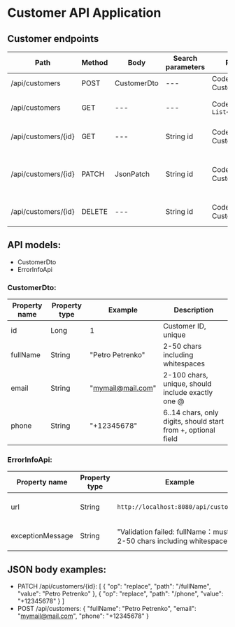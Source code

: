 # Customer API Application


## Customer endpoints
| Path                 | Method | Body           | Search parameters   | Response                       | Description                                |
|----------------------|--------|----------------|---------------------|--------------------------------|--------------------------------------------|
| /api/customers       | POST   | CustomerDto    | ---                 | Code: 201. CustomerDto         | Create new customer                        |
| /api/customers       | GET    | ---            | ---                 | Code: 200. `List<CustomerDto>` | Get all existing customers                 |
| /api/customers/{id}  | GET    | ---            | String id           | Code: 200. CustomerDto         | Get customer by id                         |
| /api/customers/{id}  | PATCH  | JsonPatch      | String id           | Code: 200. CustomerDto         | Update full name and phone of the customer |
| /api/customers/{id}  | DELETE | ---            | String id           | Code: 200. CustomerDto         | Delete customer by id                      |


## API models:
- CustomerDto
- ErrorInfoApi

### CustomerDto:
| Property name |Property type       | Example              |Description                                                    |
|---------------|--------------------|----------------------|---------------------------------------------------------------|
| id            | Long               | 1                    | Customer ID, unique                                           |
| fullName      | String             | "Petro Petrenko"     | 2-50 chars including whitespaces                              |
| email         | String             | "mymail@mail.com"    | 2-100 chars, unique, should include exactly one @             |
| phone         | String             | "+12345678"          | 6..14 chars, only digits, should start from +, optional field |

### ErrorInfoApi:
| Property name   |Property type | Example                                           |Description                      | 
|-----------------|--------------|---------------------------------------------------|---------------------------------|
|url              | String       | `http://localhost:8080/api/customers`             | Url, where the error occurred.  |
|exceptionMessage | String       | "Validation failed: fullName：must be 2-50 chars including whitespaces" | A message describing the error. |

## JSON body examples:
- PATCH /api/customers/{id}:
  [ 
    { "op": "replace", "path": "/fullName", "value": "Petro Petrenko" },
    { "op": "replace", "path": "/phone", "value": "+12345678" } 
  ]
- POST /api/customers:
  {
    "fullName": "Petro Petrenko",
    "email": "mymail@mail.com",
    "phone": "+12345678"
  }
  
  
